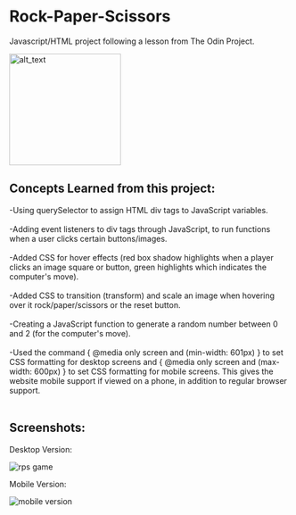 # Rock-Paper-Scissors
Javascript/HTML project following a lesson from The Odin Project.


[<img alt="alt_text" width="200px" src="https://user-images.githubusercontent.com/91037796/151688958-059ec882-a5ee-41cc-8985-c9ed26969de3.png" />](https://mike11199.github.io/Rock-Paper-Scissors/)


  
<h2>Concepts Learned from this project:</h2>

-Using querySelector to assign HTML div tags to JavaScript variables. <br /> <br /> 
-Adding event listeners to div tags through JavaScript, to run functions when a user clicks certain buttons/images. <br /> <br /> 
-Added CSS for hover effects (red box shadow highlights when a player clicks an image square or button, green highlights which indicates the computer's move). <br /> <br /> 
-Added CSS to transition (transform) and scale an image when hovering over it rock/paper/scissors or the reset button. <br /> <br /> 
-Creating a JavaScript function to generate a random number between 0 and 2 (for the computer's move). <br /> <br /> 
-Used the command {  @media only screen and (min-width: 601px) } to set CSS formatting for desktop screens and { @media only screen and (max-width: 600px) } to set CSS formatting for mobile screens.  This gives the website mobile support if viewed on a phone, in addition to regular browser support. <br /> <br />
 
<h2>Screenshots:</h2>
 
 Desktop Version:
 
![rps game](https://user-images.githubusercontent.com/91037796/152717849-1169578e-2167-4a71-859b-8ff5678f506e.png)

Mobile Version:

![mobile version](https://user-images.githubusercontent.com/91037796/153080503-0079a430-73e8-4d31-a198-89cfb2466db0.png)

